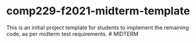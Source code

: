 # comp229-f2021-midterm-template
This is an initial project template for students to implement the remaining code, as per midterm test requirements.
#   M I D T E R M  
 